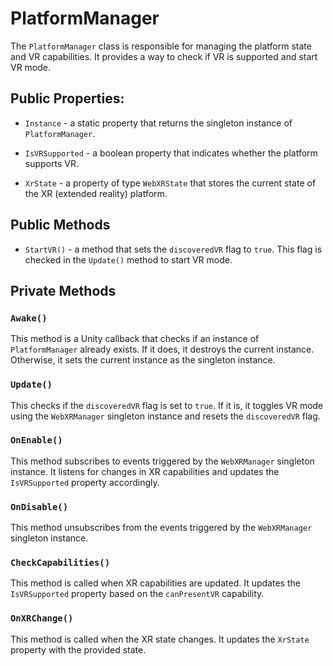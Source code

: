 # PlatformManager

The `PlatformManager` class is responsible for managing the platform state and VR capabilities. It provides a way to check if VR is supported and start VR mode.

## Public Properties:

- `Instance` - a static property that returns the singleton instance of `PlatformManager`.

- `IsVRSupported` - a boolean property that indicates whether the platform supports VR.

- `XrState` - a property of type `WebXRState` that stores the current state of the XR (extended reality) platform.

## Public Methods

- `StartVR()` - a method that sets the `discoveredVR` flag to `true`. This flag is checked in the `Update()` method to start VR mode.

## Private Methods

### `Awake()` 
This method is a Unity callback that checks if an instance of `PlatformManager` already exists. If it does, it destroys the current instance. Otherwise, it sets the current instance as the singleton instance.

### `Update()` 
This checks if the `discoveredVR` flag is set to `true`. If it is, it toggles VR mode using the `WebXRManager` singleton instance and resets the `discoveredVR` flag.

### `OnEnable()` 
This method subscribes to events triggered by the `WebXRManager` singleton instance. It listens for changes in XR capabilities and updates the `IsVRSupported` property accordingly.

### `OnDisable()` 
This method unsubscribes from the events triggered by the `WebXRManager` singleton instance.

### `CheckCapabilities()` 
This method is called when XR capabilities are updated. It updates the `IsVRSupported` property based on the `canPresentVR` capability.

### `OnXRChange()` 
This method is called when the XR state changes. It updates the `XrState` property with the provided state.

